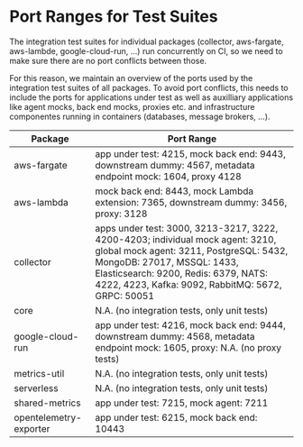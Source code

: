 Port Ranges for Test Suites
===========================

The integration test suites for individual packages (collector, aws-fargate, aws-lambde, google-cloud-run, ...) run concurrently on CI, so we need to make sure there are no port conflicts between those.

For this reason, we maintain an overview of the ports used by the integration test suites of all packages. To avoid port conflicts, this needs to include the ports for applications under test as well as auxilliary applications like agent mocks, back end mocks, proxies etc. and infrastructure componentes running in containers (databases, message brokers, ...).

| Package              | Port Range |
| -------------------- | ---------- |
| aws-fargate          | app under test: 4215, mock back end: 9443, downstream dummy: 4567, metadata endpoint mock: 1604, proxy 4128 |
| aws-lambda           | mock back end: 8443, mock Lambda extension: 7365, downstream dummy: 3456, proxy: 3128 |
| collector            | apps under test: 3000, 3213-3217, 3222, 4200-4203; individual mock agent: 3210, global mock agent: 3211, PostgreSQL: 5432, MongoDB: 27017, MSSQL: 1433, Elasticsearch: 9200, Redis: 6379, NATS: 4222, 4223, Kafka: 9092, RabbitMQ: 5672, GRPC:  50051 |
| core                 | N.A. (no integration tests, only unit tests) |
| google-cloud-run     | app under test: 4216, mock back end: 9444, downstream dummy: 4568, metadata endpoint mock: 1605, proxy: N.A. (no proxy tests) |
| metrics-util         | N.A. (no integration tests, only unit tests) |
| serverless           | N.A. (no integration tests, only unit tests) |
| shared-metrics       | app under test: 7215, mock agent: 7211 |
| opentelemetry-exporter | app under test: 6215, mock back end: 10443 |
